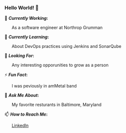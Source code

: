 ### Hello World! 👋


🔭 **_Currently Working_:** 

 &nbsp;&nbsp;&nbsp;&nbsp;&nbsp; 
 As a software engineer at Northrop Grumman


🌱 **_Currently Learning_:** 

&nbsp;&nbsp;&nbsp;&nbsp;&nbsp; 
About DevOps practices using Jenkins and SonarQube


🤔 **_Looking For_:** 

&nbsp;&nbsp;&nbsp;&nbsp;&nbsp; 
Any interesting opporunities to grow as a person


⚡ **_Fun Fact_:** 

&nbsp;&nbsp;&nbsp;&nbsp;&nbsp; 
I was peviously in amMetal band


💬 **_Ask Me About_:** 

&nbsp;&nbsp;&nbsp;&nbsp;&nbsp; 
My favorite resturants in Baltimore, Maryland


📫 **_How to Reach Me_:** 

&nbsp;&nbsp;&nbsp;&nbsp;&nbsp; 
[LinkedIn](https://www.linkedin.com/in/justin-simmons-75736689/) 

<!--
**doyoupaytheone/doyoupaytheone** is a ✨ _special_ ✨ repository because its `README.md` (this file) appears on your GitHub profile.

Here are some ideas to get you started:

- 🔭 I’m currently working on ...
- 🌱 I’m currently learning ...
- 👯 I’m looking to collaborate on ...
- 🤔 I’m looking for help with ...
- 💬 Ask me about ...
- 📫 How to reach me: ...
- 😄 Pronouns: ...
- ⚡ Fun fact: ...
-->
